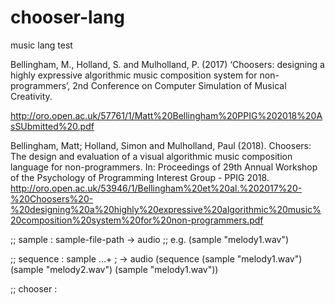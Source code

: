 # chooser-lang
music lang test


Bellingham, M., Holland, S. and Mulholland, P. (2017) ‘Choosers: designing a highly expressive algorithmic music composition system for non-programmers’, 2nd Conference on Computer Simulation of Musical Creativity. 

http://oro.open.ac.uk/57761/1/Matt%20Bellingham%20PPIG%202018%20AsSUbmitted%20.pdf

Bellingham, Matt; Holland, Simon and Mulholland, Paul (2018). Choosers: The design and evaluation of a visual algorithmic music composition language for non-programmers. In: Proceedings of 29th Annual Workshop of the Psychology of Programming Interest Group - PPIG 2018.
http://oro.open.ac.uk/53946/1/Bellingham%20et%20al.%202017%20-%20Choosers%20-%20designing%20a%20highly%20expressive%20algorithmic%20music%20composition%20system%20for%20non-programmers.pdf



;; sample : sample-file-path -> audio
;; e.g. (sample "melody1.wav")

;; sequence : sample ...+ ; -> audio
(sequence (sample "melody1.wav") (sample "melody2.wav") (sample "melody1.wav"))

;; chooser : 
